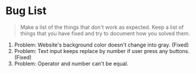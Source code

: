 # Bug List

> Make a list of the things that don't work as expected. Keep a list of things that you have fixed and try to document how you solved them.

1. Problem: Website's background color doesn't change into gray. (Fixed)
2. Problem: Text input keeps replace by number if user press any buttons. (Fixed)
3. Problem: Operator and number can't be equal.
